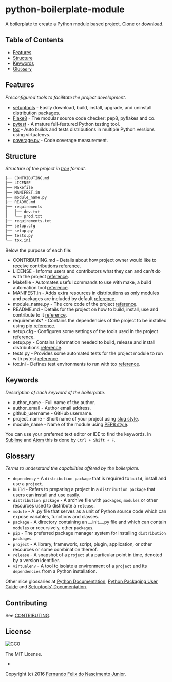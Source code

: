 # python-boilerplate-module

A boilerplate to create a Python module based project. [Clone](https://help.github.com/articles/cloning-a-repository/   ) or [download](https://github.com/fernandojunior/python-boilerplate-module/archive/master.zip).

## Table of Contents

* [Features](#features)
* [Structure](#structure)
* [Keywords](#keywords)
* [Glossary](#glossary)

## Features
*Preconfigured tools to facilitate the project development.*

* [setuptools](https://pythonhosted.org/setuptools/setuptools.html) - Easily download, build, install, upgrade, and uninstall distribution packages.
* [Flake8](https://flake8.readthedocs.org/) - The modular source code checker: pep8, pyflakes and co.
* [pytest](http://pytest.org/) - A mature full-featured Python testing tool.
* [tox](https://tox.readthedocs.org/) - Auto builds and tests distributions in multiple Python versions using virtualenvs.
* [coverage.py](https://coverage.readthedocs.org/) - Code coverage measurement.

## Structure
*Structure of the project in [tree](http://stackoverflow.com/questions/3455625/linux-command-to-print-directory-structure-in-the-form-of-a-tree) format.*

```sh
├── CONTRIBUTING.md
├── LICENSE
├── Makefile
├── MANIFEST.in
├── module_name.py
├── README.md
├── requirements
│   ├── dev.txt
│   └── prod.txt
├── requirements.txt
├── setup.cfg
├── setup.py
├── tests.py
└── tox.ini
```

Below the purpose of each file:

* CONTRIBUTING.md - Details about how project owner would like to receive contributions [reference](https://guides.github.com/activities/contributing-to-open-source/).
* LICENSE - Informs users and contributors what they can and can't do with the project [reference](https://guides.github.com/activities/contributing-to-open-source/).
* Makefile - Automates useful commands to use with make, a build automation tool [reference](https://en.wikipedia.org/wiki/Makefile).
* MANIFEST.in - Adds extra resources in distributions as only modules and packages are included by default [reference](https://pythonhosted.org/setuptools/setuptools.html).
* module_name.py - The core code of the project [reference](https://docs.python.org/3/tutorial/modules.html).
* README.md - Details for the project on how to build, install, use and contribute to it [reference](https://guides.github.com/activities/contributing-to-open-source/).
* requirements* - Contains the dependencies of the project to be installed using pip [reference](https://pip.readthedocs.org/en/stable/user_guide/#requirements-files).
* setup.cfg - Configures some settings of the tools used in the project [reference](https://docs.python.org/3/distutils/configfile.html).
* setup.py - Contains information needed to build, release and install distributions [reference](https://pythonhosted.org/setuptools/setuptools.html).
* tests.py - Provides some automated tests for the project module to run with pytest [reference](http://pytest.org/).
* tox.ini - Defines test environments to run with tox [reference](https://tox.readthedocs.org/en/latest/).

## Keywords
*Description of each keyword of the boilerplate.*

* author_name - Full name of the author.
* author_email - Author email address.
* github_username - GitHub username.
* project_name - Short name of your project using [slug style](https://en.wikipedia.org/wiki/Semantic_URL#Slug).
* module_name - Name of the module using [PEP8 style](https://www.python.org/dev/peps/pep-0008/#package-and-module-names).

You can use your preferred text editor or IDE to find the keywords. In [Sublime](https://www.sublimetext.com/) and [Atom](https://atom.io/) this is done by `Ctrl + Shift + F`.

## Glossary
*Terms to understand the capabilities offered by the boilerplate.*

* `dependency` - A `distribution package` that is required to `build`, install and use a `project`.
* `build` - Refers to preparing a project in a `distribution package` that users can install and use easily.
* `distribution package` - A archive file with `packages`, `modules` or other resources used to distribute a `release`.
* `module` - A .py file that serves as a unit of Python source code which can expose variables, functions and classes.
* `package` - A directory containing an \_\_init\_\_.py file and which can contain `modules` or recursively, other `packages`.
* `pip` - The preferred package manager system for installing `distribution packages`.
* `project` - A library, framework, script, plugin, application, or other resources or some combination thereof.
* `release` - A snapshot of a `project` at a particular point in time, denoted by a version identifier.
* `virtualenv` - A tool to isolate a environment of a `project` and its `dependencies` from a Python installation.

Other nice glossaries at [Python Documentation](https://docs.python.org/3/glossary.html), [Python Packaging User Guide](https://python-packaging-user-guide.readthedocs.org/en/latest/glossary/) and [Setuptools' Documentation](http://pythonhosted.org/setuptools/pkg_resources.html).

## Contributing

See [CONTRIBUTING](https://github.com/fernandojunior/python-boilerplate-module/CONTRIBUTING.md).

## License

[![CC0](https://i.creativecommons.org/l/by-nc-sa/4.0/88x31.png)](https://creativecommons.org/licenses/by-nc-sa/4.0/)

The MIT License.

-

Copyright (c) 2016 [Fernando Felix do Nascimento Junior](https://github.com/fernandojunior/).
